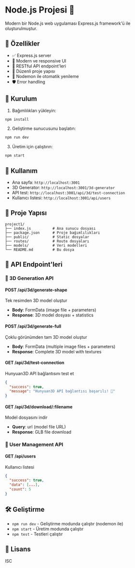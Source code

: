 # Node.js Projesi 🚀

Modern bir Node.js web uygulaması Express.js framework'ü ile oluşturulmuştur.

## 🌟 Özellikler

- ✅ Express.js server
- 🎨 Modern ve responsive UI
- 🔧 RESTful API endpoint'leri
- 📁 Düzenli proje yapısı
- 🔄 Nodemon ile otomatik yenileme
- 🛡️ Error handling

## 🚀 Kurulum

1. Bağımlılıkları yükleyin:
```bash
npm install
```

2. Geliştirme sunucusunu başlatın:
```bash
npm run dev
```

3. Üretim için çalıştırın:
```bash
npm start
```

## 📱 Kullanım

- Ana sayfa: `http://localhost:3001`
- 3D Generator: `http://localhost:3001/3d-generator`
- API test: `http://localhost:3001/api/3d/test-connection`
- Kullanıcı listesi: `http://localhost:3001/api/users`

## 📁 Proje Yapısı

```
project1/
├── index.js          # Ana sunucu dosyası
├── package.json      # Proje bağımlılıkları
├── public/           # Static dosyalar
├── routes/           # Route dosyaları
├── models/           # Veri modelleri
└── README.md         # Bu dosya
```

## 🔧 API Endpoint'leri

### 🎨 3D Generation API

#### POST /api/3d/generate-shape
Tek resimden 3D model oluştur
- **Body**: FormData (image file + parameters)
- **Response**: 3D model dosyası + statistics

#### POST /api/3d/generate-full  
Çoklu görünümden tam 3D model oluştur
- **Body**: FormData (multiple image files + parameters)
- **Response**: Complete 3D model with textures

#### GET /api/3d/test-connection
Hunyuan3D API bağlantısını test et
```json
{
  "success": true,
  "message": "Hunyuan3D API bağlantısı başarılı! 🎉"
}
```

#### GET /api/3d/download/:filename
Model dosyasını indir
- **Query**: url (model file URL)
- **Response**: GLB file download

### 👥 User Management API

#### GET /api/users
Kullanıcı listesi
```json
{
  "success": true,
  "data": [...],
  "count": 5
}
```

## 🛠️ Geliştirme

- `npm run dev` - Geliştirme modunda çalıştır (nodemon ile)
- `npm start` - Üretim modunda çalıştır
- `npm test` - Testleri çalıştır

## 📝 Lisans

ISC 